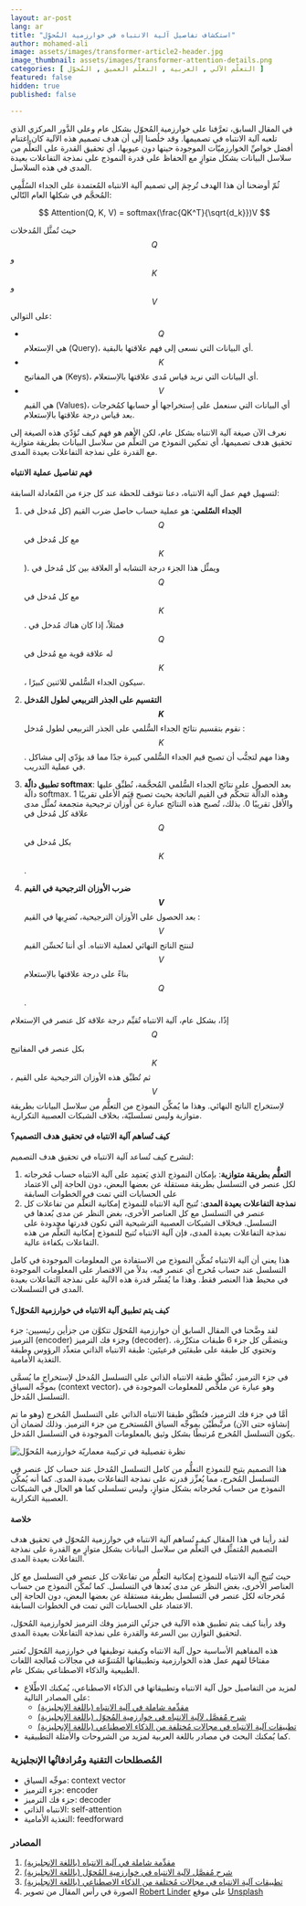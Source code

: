 ```yaml
---
layout: ar-post
lang: ar
title: "استكشاف تفاصيل آلية الانتباه في خوارزمية المُحوِّل"
author: mohamed-ali
image: assets/images/transformer-article2-header.jpg
image_thumbnail: assets/images/transformer-attention-details.png
categories: [ التعلّم الآلي , العربية , التعلّم العميق , المُحوّل ]
featured: false
hidden: true
published: false

---
```


في المقال السابق، تعرَّفنا على خوارزمية المُحوّل بشكل عام وعلى الدَّور المركزي الذي تلعبه آلية الانتباه في تصميمها. وقد خلُصنا إلى أن هدف تصميم هذه الآلية كان اِغتنام أفضل خواصِّ الخوارزميّات الموجودة حينها دون عيوبها، أي تحقيق القدرة على التعلُّم من سلاسل البيانات بشكل متوازٍ مع الحفاظ على قدرة النموذج على نمذجة التفاعلات بعيدة المدى في هذه السلاسل. 

ثُمّ أوضحنا أن هذا الهدف تُرجِمَ إلى تصميم آلية الانتباه المُعتمدة على الجداء السُلَّمِي المُحجَّم في شكلها العام التّالي:

$$ Attention(Q, K, V) = softmax(\frac{QK^T}{\sqrt{d_k}})V $$

حيث تُمثَّل المُدخلات $$Q$$ و $$K$$ و $$V$$ على التوالي:
* $$Q$$ هي الاِستعلام (Query)، أي البيانات التي نسعى إلى فهم علاقتها بالبقية.
* $$K$$ هي المفاتيح (Keys)، أي البيانات التي نريد قياس مُدى علاقتها بالاِستعلام.
* $$V$$ هي القيم (Values)، أي البيانات التي سنعمل على اِستخراجها أو حسابها كمُخرجات بعد قياس درجة علاقتها بالاِستعلام.

نعرف الآن صيغة آلية الانتباه بشكل عام، لكن الأهم هو فهم كيف تُؤدّي هذه الصيغة إلى تحقيق هدف تصميمها، أي تمكين النموذج من التعلُّم من سلاسل البيانات بطريقة متوازية مع القدرة على نمذجة التفاعلات بعيدة المدى.

#### فهم تفاصيل عملية الانتباه

لتسهيل فهم عمل آلية الانتباه، دعنا نتوقف للحظة عند كل جزء من المُعادلة السابقة:

1. **الجداء السّلمي**: هو عملية حساب حاصل ضرب القيم (كل مُدخل في $$Q$$ مع كل مُدخل في $$K$$). ويمثِّل هذا الجزء درجة التشابه أو العلاقة بين كل مُدخل في $$Q$$ مع كل مُدخل في $$K$$. فمثلاً، إذا كان هناك مُدخل في $$Q$$ له علاقة قوية مع مُدخل في $$K$$، سيكون الجداء السُّلمي للاثنين كبيرًا.

2. **التقسيم على الجذر التربيعي لطول المُدخل $$K$$**: نقوم بتقسيم نتائج الجداء السُّلمي على الجذر التربيعي لطول مُدخل $$K$$. وهذا مهم لتجنُّب أن تصبح قيم الجداء السُّلمي كبيرة جدًا مما قد يؤدّي إلى مشاكل في عملية التدريب.

3. **تطبيق دالّة softmax**: بعد الحصول على نتائج الجداء السُّلمي المُحجَّمة، نُطبِّق عليها دالّة softmax. وهذه الدالّة تتحكَّم في القيم الناتجة بحيث تصبح قِيَم الأعلى تقريبًا 1 والأقل تقريبًا 0. بذلك، تُصبح هذه النتائج عبارة عن أوزان ترجيحية متجمعة تُمثِّل مدى علاقة كل مُدخل في $$Q$$ بكل مُدخل في $$K$$.

4. **ضرب الأوزان الترجيحية في القيم $$V$$**: بعد الحصول على الأوزان الترجيحية، نُضرِبها في القيم $$V$$ لننتج الناتج النهائي لعملية الانتباه. أي أننا نُحسِّن القيم $$V$$ بناءً على درجة علاقتها بالاِستعلام $$Q$$.

إذًا، بشكل عام، آلية الانتباه تُقيِّم درجة علاقة كل عنصر في الاِستعلام $$Q$$ بكل عنصر في المفاتيح $$K$$، ثم تُطبِّق هذه الأوزان الترجيحية على القيم $$V$$ لاِستخراج الناتج النهائي. وهذا ما يُمكِّن النموذج من التعلُّم من سلاسل البيانات بطريقة متوازية وليس تسلسليّة، بخلاف الشبكات العصبية التكرارية.

#### كيف تُساهم آلية الانتباه في تحقيق هدف التصميم؟

لنشرح كيف تُساعد آلية الانتباه في تحقيق هدف التصميم:

1. **التعلُّم بطريقة متوازية**: بإمكان النموذج الذي يَعتمِد على آلية الانتباه حساب مُخرجاته لكل عنصر في التسلسل بطريقة مستقلة عن بعضها البعض، دون الحاجة إلى الاعتماد على الحسابات التي تمت في الخطوات السابقة
2. **نمذجة التفاعلات بعيدة المدى**: تُتيح آلية الانتباه للنموذج إمكانية التعلُّم من تفاعلات كل عنصر في التسلسل مع كل العناصر الأخرى، بغض النظر عن مدى بُعدها في التسلسل. فبخلاف الشبكات العصبية الترشيحية التي تكون قدرتها محدودة على نمذجة التفاعلات بعيدة المدى، فإن آلية الانتباه تُتيح للنموذج إمكانية التعلُّم من هذه التفاعلات بكفاءة عالية.

هذا يعني أن آلية الانتباه تُمكِّن النموذج من الاستفادة من المعلومات الموجودة في كامل التسلسل عند حساب مُخرج أي عنصر فيه، بدلاً من الاقتصار على المعلومات الموجودة في محيط هذا العنصر فقط. وهذا ما يُفسِّر قدرة هذه الآلية على نمذجة التفاعلات بعيدة المدى في التسلسلات.

#### كيف يتم تطبيق آلية الانتباه في خوارزمية المُحوّل؟

لقد وضَّحنا في المقال السابق أن خوارزمية المُحوّل تتكوَّن من جزأين رئيسيين: جزء الترميز (encoder) وجزء فك الترميز (decoder). ويتضمَّن كل جزء 6 طبقات متكرِّرة، وتحتوي كل طبقة على طبقتَين فرعيتَين: طبقة الانتباه الذاتي متعدِّد الرؤوس وطبقة التغذية الأمامية.

في جزء الترميز، تُطبَّق طبقة الانتباه الذاتي على التسلسل المُدخل لاِستخراج ما يُسمَّى بموجِّه السياق (context vector)، وهو عبارة عن ملخِّص للمعلومات الموجودة في التسلسل المُدخل. 

أمَّا في جزء فك الترميز، فتُطبَّق طبقتا الانتباه الذاتي على التسلسل المُخرج (وهو ما تم إنشاؤه حتى الآن) مرتَّبطَيْن بموجِّه السياق المُستخرج من جزء الترميز. وذلك لضمان أن يكون التسلسل المُخرج مُرتبطًا بشكل وثيق بالمعلومات الموجودة في التسلسل المُدخل.

<img class="img-fluid" src="/assets/images/transformer-attention-detailed.png" alt="نظرة تفصيلية في تركيبة معماريّة خوارزمية المُحوِّل">

هذا التصميم يتيح للنموذج التعلُّم من كامل التسلسل المُدخل عند حساب كل عنصر في التسلسل المُخرج، مما يُعزِّز قدرته على نمذجة التفاعلات بعيدة المدى. كما أنه يُمكِّن النموذج من حساب مُخرجاته بشكل متوازٍ، وليس تسلسلي كما هو الحال في الشبكات العصبية التكرارية.

#### خلاصة

لقد رأينا في هذا المقال كيف تُساهم آلية الانتباه في خوارزمية المُحوّل في تحقيق هدف التصميم المُتمثِّل في التعلُّم من سلاسل البيانات بشكل متوازٍ مع القدرة على نمذجة التفاعلات بعيدة المدى. 

حيث تُتيح آلية الانتباه للنموذج إمكانية التعلُّم من تفاعلات كل عنصر في التسلسل مع كل العناصر الأخرى، بغض النظر عن مدى بُعدها في التسلسل. كما تُمكِّن النموذج من حساب مُخرجاته لكل عنصر في التسلسل بطريقة مستقلة عن بعضها البعض، دون الحاجة إلى الاعتماد على الحسابات التي تمت في الخطوات السابقة.

وقد رأينا كيف يتم تطبيق هذه الآلية في جزئَي الترميز وفك الترميز لخوارزمية المُحوّل، لتحقيق التوازن بين السرعة والقدرة على نمذجة التفاعلات بعيدة المدى.

هذه المفاهيم الأساسية حول آلية الانتباه وكيفية توظيفها في خوارزمية المُحوّل تُعتبر مفتاحًا لفهم عمل هذه الخوارزمية وتطبيقاتها المُتنوِّعة في مجالات مُعالجة اللغات الطبيعية والذكاء الاصطناعي بشكل عام.

<div markdown="1" class="callout callout-info">

* لمزيد من التفاصيل حول آلية الانتباه وتطبيقاتها في الذكاء الاصطناعي، يُمكنك الاطِّلاع على المصادر التالية:
  - [مقدِّمة شاملة في آلية الانتباه (باللغة الإنجليزية)](https://lilianweng.github.io/lil-log/2018/06/24/attention-mechanism.html)
  - [شرح مُفصَّل لآلية الانتباه في خوارزمية المُحوّل (باللغة الإنجليزية)](https://www.youtube.com/watch?v=iDulhoQ2pro)
  - [تطبيقات آلية الانتباه في مجالات مُختلفة من الذكاء الاصطناعي (باللغة الإنجليزية)](https://lilianweng.github.io/lil-log/2018/06/24/attention-mechanism.html#applications-of-attention-mechanism)
* كما يُمكنك البحث في مصادر باللغة العربية لمزيد من الشروحات والأمثلة التطبيقية.

</div>

### المُصطلحات التقنية ومُرادفاتُها الإنجليزية

- موجِّه السياق: context vector
- جزء الترميز: encoder
- جزء فك الترميز: decoder
- الانتباه الذاتي: self-attention
- التغذية الأمامية: feedforward

### المصادر

1. [مقدِّمة شاملة في آلية الانتباه (باللغة الإنجليزية)](https://lilianweng.github.io/lil-log/2018/06/24/attention-mechanism.html)
2. [شرح مُفصَّل لآلية الانتباه في خوارزمية المُحوّل (باللغة الإنجليزية)](https://www.youtube.com/watch?v=iDulhoQ2pro)
3. [تطبيقات آلية الانتباه في مجالات مُختلفة من الذكاء الاصطناعي (باللغة الإنجليزية)](https://lilianweng.github.io/lil-log/2018/06/24/attention-mechanism.html#applications-of-attention-mechanism)
4. الصورة في رأس المقال من تصوير <a href="https://unsplash.com/@rwlinder?utm_source=unsplash&utm_medium=referral&utm_content=creditCopyText">Robert Linder</a> على موقع <a href="https://unsplash.com/s/photos/transformer?utm_source=unsplash&utm_medium=referral&utm_content=creditCopyText">Unsplash</a>
